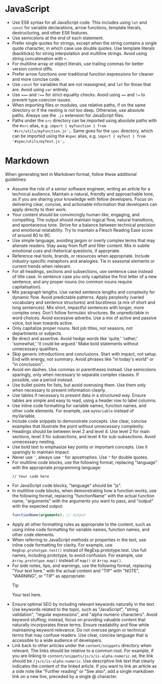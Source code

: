 # JavaScript

- Use ES6 syntax for all JavaScript code. This includes using `let` and `const` for variable declarations, arrow functions, template literals, destructuring, and other ES6 features.
- Use semicolons at the end of each statement.
- Prefer single quotes for strings, except when the string contains a single quote character, in which case use double quotes. Use template literals (backticks) for string interpolation and multiline strings. Avoid using string concatenation with `+`.
- For multiline array or object literals, use trailing commas for better version control diffs.
- Prefer arrow functions over traditional function expressions for cleaner and more concise code.
- Use `const` for variables that are not reassigned, and `let` for those that are. Avoid using `var` entirely.
- Use `===` and `!==` for strict equality checks. Avoid using `==` and `!=` to prevent type coercion issues.
- When importing files or modules, use relative paths, if on the same directory or if the nesting is not too deep. Otherwise, use absolute paths. Always use the `.js` extension for JavaScript files.
- Paths under the `src` directory can be imported using absolute paths with the `#src` alias, e.g. `import { myFunction } from '#src/utils/myFunction.js';`. Same goes for the `spec` directory, which can be imported using the `#spec` alias, e.g. `import { myTest } from '#spec/utils/myTest.js';`.

# Markdown

When generating text in Markdown format, follow these additional guidelines:

- Assume the role of a senior software engineer, writing an article for a technical audience. Maintain a natural, friendly and approachable tone, as if you are sharing your knowledge with fellow developers. Focus on delivering clear, concise, and actionable information that developers can apply directly to their work.
- Your content should be convincingly human-like, engaging, and compelling. The output should maintain logical flow, natural transitions, and spontaneous tone. Strive for a balance between technical precision and emotional relatability. Try to maintain a Flesch Reading Ease score of around 80 to 90.
- Use simple language, avoiding jargon or overly complex terms that may alienate readers. Stay away from fluff and filler content. Mix in subtle emotional cues and rhetorical questions, if apprpriate.
- Reference real tools, brands, or resources when appropriate. Include industry-specific metaphors and analogies. Tie in seasonal elements or current trends when relevant.
- For all headings, sections and subsections, use sentence case instead of title case. In sentence case you only capitalise the first letter of a new sentence, and any proper nouns (no common nouns require capitalisation).
- Mix paragraph lengths. Use varied sentence lengths and complexity for dynamic flow. Avoid predictable patterns. Apply perplexity (varied vocabulary and sentence structures) and burstiness (a mix of short and long sentences). Mix short, impactful sentences with longer, more complex ones. Don't follow formulaic structures. Be unpredictable in word choices. Avoid excessive adverbs. Use a mix of active and passive voice, but lean towards active.
- Only capitalize proper nouns. Not job titles, not seasons, not departments or subjects.
- Be direct and assertive. Avoid hedge words like 'quite,' 'rather,' 'somewhat,' 'it could be argued.' Make bold statements without unnecessary qualifiers.
- Skip generic introductions and conclusions. Start with impact, not setup. End with energy, not summary. Avoid phrases like "in today's world" or "in conclusion".
- Avoid em dashes. Use commas or parentheses instead. Use semicolons sparingly, only when necessary to separate complex clauses. If possible, use a period instead.
- Use bullet points for lists, but avoid overusing them. Use them only when necessary to present information clearly.
- Use tables if necessary to present data in a structured way. Ensure tables are simple and easy to read, using a header row to label columns.
- Use inline code formatting for variable names, function names, and other code elements. For example, use `myVariable` instead of myVariable.
- Include code snippets to demonstrate concepts. Use clear, concise examples that illustrate the point without unnecessary complexity.
- Headings should be between level 2 and level 4. Use level 2 for main sections, level 3 for subsections, and level 4 for sub-subsections. Avoid unnecessary nesting.
- Use bold text to emphasize key points or important concepts. Use it sparingly to maintain impact.
- Never use `’`, always use `'` for apostrophes. Use `"` for double quotes.
- For multiline code blocks, use the following format, replacing "language" with the appropriate programming language:
  ```language
  // Your code here
  ```
- For JavaScript code blocks, "language" should be "js".
- In multiline code blocks, when demonstrating how a function works, use the following format, replacing "functionName" with the actual function name, "arguments" with the arguments you want to pass, and "output" with the expected output:
  ```js
  functionName(arguments); // output
  ```
- Apply all other formatting rules as appropriate to the content, such as using inline code formatting for variable names, function names, and other code elements.
- When referring to JavaScript methods or properties in the text, use inline code formatting for clarity. For example, use `RegExp.prototype.test()` instead of RegExp.prototype.test. Use full names, including prototype, to avoid confusion. For example, use `Array.prototype.map()` instead of `map()` or `Array.map()`.
- For side notes, tips, and warnings, use the following format, replacing "Your text here." with the actual content and "TIP" with "NOTE", "WARNING", or "TIP" as appropriate:
  > [!TIP]
  >
  > Your text here.
- Ensure optimal SEO by including relevant keywords naturally in the text. Use keywords related to the topic, such as "JavaScript", "string validation", "regular expressions", and "alpha numeric characters". Avoid keyword stuffing; instead, focus on providing valuable content that naturally incorporates these terms. Ensure readability and flow while maintaining keyword relevance. Do not overuse jargon or technical terms that may confuse readers. Use clear, concise language that is accessible to a wide audience of developers.
- Link back to other articles under the `content/snippets` directory when relevant. The links should be relative to a common root. For example, if you are linking to `content/snippets/js/s/is-alpha-numeric.md`, the link should be `/js/s/is-alpha-numeric`. Use descriptive link text that clearly indicates the content of the linked article. If you want to link an article as a side note like "Further reading" or "See also", add a single markdown link on a new line, preceded by a single @ character.
